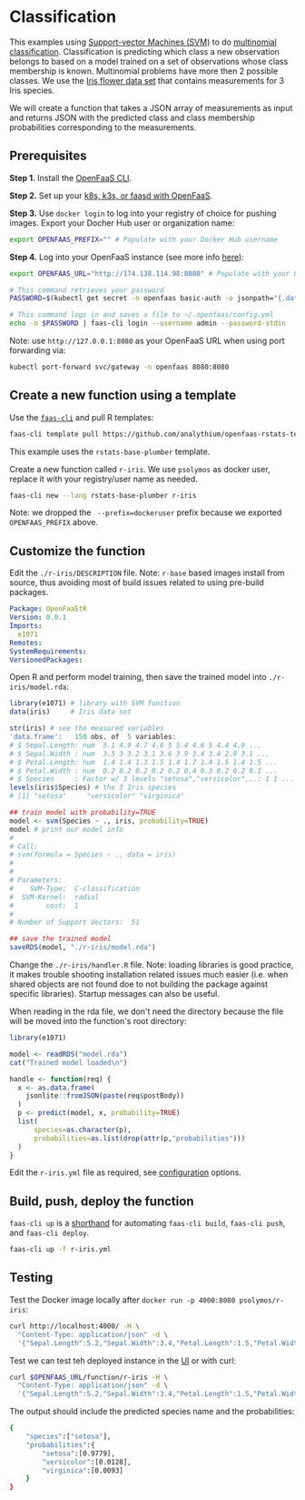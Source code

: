 # Classification

This examples using [Support-vector Machines (SVM)](https://en.wikipedia.org/wiki/Support-vector_machine) to do [multinomial classification](https://en.wikipedia.org/wiki/Statistical_classification).
Classification is predicting which class a new observation belongs to based on a model trained on a set of observations whose class membership is known. Multinomial problems have more then 2 possible classes. We use the [Iris flower data set](https://en.wikipedia.org/wiki/Iris_flower_data_set) that contains measurements for 3 Iris species.

We will create a function that takes a JSON array of measurements as input and returns JSON with the predicted class and class membership probabilities corresponding to the measurements.

## Prerequisites

__Step 1.__ Install the [OpenFaaS CLI](https://docs.openfaas.com/cli/install/).

__Step 2.__ Set up your [k8s, k3s, or faasd with OpenFaaS](https://docs.openfaas.com/deployment/).

__Step 3.__ Use `docker login` to log into your registry of choice for pushing images.
Export your Docher Hub user or organization name:

```bash
export OPENFAAS_PREFIX="" # Populate with your Docker Hub username
```

__Step 4.__ Log into your OpenFaaS instance (see more info [here](https://github.com/openfaas/workshop/blob/master/lab1b.md)):

```bash
export OPENFAAS_URL="http://174.138.114.98:8080" # Populate with your OpenFaaS URL

# This command retrieves your password
PASSWORD=$(kubectl get secret -n openfaas basic-auth -o jsonpath="{.data.basic-auth-password}" | base64 --decode; echo)

# This command logs in and saves a file to ~/.openfaas/config.yml
echo -n $PASSWORD | faas-cli login --username admin --password-stdin
```

Note: use `http://127.0.0.1:8080` as your OpenFaaS URL when using port forwarding via:

```bash
kubectl port-forward svc/gateway -n openfaas 8080:8080
```

## Create a new function using a template

Use the [`faas-cli`](https://github.com/openfaas/faas-cli) and pull R templates:

```bash
faas-cli template pull https://github.com/analythium/openfaas-rstats-templates
```

This example uses the `rstats-base-plumber` template.

Create a new function called `r-iris`. We use `psolymos` as docker user, replace it with your registry/user name as needed.

```bash
faas-cli new --lang rstats-base-plumber r-iris
```
Note: we dropped the ` --prefix=dockeruser` prefix because we exported `OPENFAAS_PREFIX` above.

## Customize the function

Edit the `./r-iris/DESCRIPTION` file.
Note: `r-base` based images install from source, thus avoiding most of build issues
related to using pre-build packages.

```yaml
Package: OpenFaaStR
Version: 0.0.1
Imports:
  e1071
Remotes:
SystemRequirements:
VersionedPackages:
```

Open R and perform model training, then save the trained model into `./r-iris/model.rda`:

```R
library(e1071) # library with SVM function
data(iris)     # Iris data set

str(iris) # see the measured variables
'data.frame':	150 obs. of  5 variables:
# $ Sepal.Length: num  5.1 4.9 4.7 4.6 5 5.4 4.6 5 4.4 4.9 ...
# $ Sepal.Width : num  3.5 3 3.2 3.1 3.6 3.9 3.4 3.4 2.9 3.1 ...
# $ Petal.Length: num  1.4 1.4 1.3 1.5 1.4 1.7 1.4 1.5 1.4 1.5 ...
# $ Petal.Width : num  0.2 0.2 0.2 0.2 0.2 0.4 0.3 0.2 0.2 0.1 ...
# $ Species     : Factor w/ 3 levels "setosa","versicolor",..: 1 1 ...
levels(iris$Species) # the 3 Iris species
# [1] "setosa"     "versicolor" "virginica" 

## train model with probability=TRUE
model <- svm(Species ~ ., iris, probability=TRUE)
model # print our model info
#
# Call:
# svm(formula = Species ~ ., data = iris)
#
#
# Parameters:
#    SVM-Type:  C-classification 
#  SVM-Kernel:  radial 
#        cost:  1 
#
# Number of Support Vectors:  51

## save the trained model
saveRDS(model, "./r-iris/model.rda")
```

Change the `./r-iris/handler.R` file.
Note: loading libraries is good practice, it makes trouble shooting installation related
issues much easier (i.e. when shared objects are not found doe to not building
the package against specific libraries). Startup messages can also be useful.

When reading in the rda file, we don't need the directory because the file will be moved into the function's root directory:

```R
library(e1071)

model <- readRDS("model.rda")
cat("Trained model loaded\n")

handle <- function(req) {
  x <- as.data.frame(
    jsonlite::fromJSON(paste(req$postBody))
  )
  p <- predict(model, x, probability=TRUE)
  list(
      species=as.character(p),
      probabilities=as.list(drop(attr(p,"probabilities")))
  )
}
```

Edit the `r-iris.yml` file as required, see [configuration](https://docs.openfaas.com/reference/yaml/) options.

## Build, push, deploy the function

`faas-cli up` is a [shorthand](https://docs.openfaas.com/cli/templates/)
for automating `faas-cli build`, `faas-cli push`, and `faas-cli deploy`.

```bash
faas-cli up -f r-iris.yml
```

## Testing

Test the Docker image locally after `docker run -p 4000:8080 psolymos/r-iris`:

```bash
curl http://localhost:4000/ -H \
  "Content-Type: application/json" -d \
  '{"Sepal.Length":5.2,"Sepal.Width":3.4,"Petal.Length":1.5,"Petal.Width":0.2}'
```

Test we can test teh deployed instance in the [UI](https://docs.openfaas.com/architecture/gateway/) or with curl:

```bash
curl $OPENFAAS_URL/function/r-iris -H \
  "Content-Type: application/json" -d \
  '{"Sepal.Length":5.2,"Sepal.Width":3.4,"Petal.Length":1.5,"Petal.Width":0.2}'
```

The output should include the predicted species name and the probabilities:

```bash
{
    "species":["setosa"],
    "probabilities":{
        "setosa":[0.9779],
        "versicolor":[0.0128],
        "virginica":[0.0093]
    }
}
```
